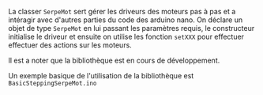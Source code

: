 La classer ```SerpeMot``` sert gérer les driveurs des moteurs pas à pas et a intéragir avec d'autres parties du code des arduino nano.
On déclare un objet de type ```SerpeMot``` en lui passant les paramètres requis, le constructeur initialise le driveur et ensuite on utilise les fonction ```setXXX``` pour effectuer effectuer des actions sur les moteurs.

Il est a noter que la bibliothèque est en cours de développement.

Un exemple basique de l'utilisation de la bibliothèque est ```BasicSteppingSerpeMot.ino```
